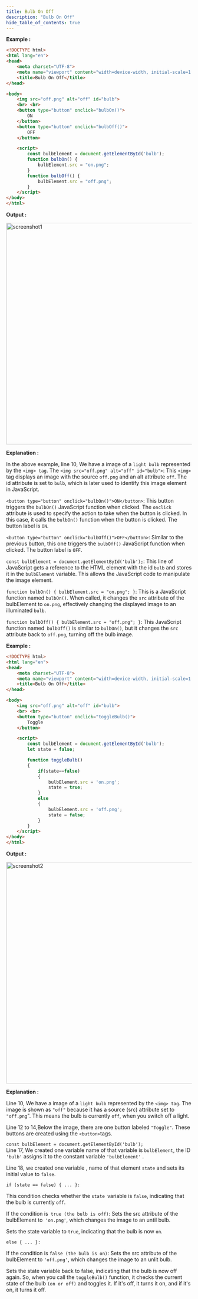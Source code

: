 ```yaml
---
title: Bulb On Off 
description: "Bulb On Off"
hide_table_of_contents: true
---
```


**Example :**

```html showLineNumbers="true"
<!DOCTYPE html>
<html lang="en">
<head>
    <meta charset="UTF-8">
    <meta name="viewport" content="width=device-width, initial-scale=1.0">
    <title>Bulb On Off</title>
</head>

<body>
    <img src="off.png" alt="off" id="bulb">
    <br> <br>
    <button type="button" onclick="bulbOn()">
        ON
    </button>
    <button type="button" onclick="bulbOff()">
        OFF
    </button>

    <script>
        const bulbElement = document.getElementById('bulb');
        function bulbOn() {
            bulbElement.src = "on.png";
        }
        function bulbOff() {
            bulbElement.src = "off.png";
        }
    </script>
</body>
</html>
```
**Output :**

<img src="/javascript/15/screenshot1.png" alt="screenshot1" width="600px"/>

**Explanation :**

 In the above example, line 10, We have a image of a `light bulb` represented by the `<img> tag`. The `<img src="off.png" alt="off" id="bulb">`: This `<img>` tag displays an image with the source `off.png` and an alt attribute `off`. The id attribute is set to `bulb`, which is later used to identify this image element in JavaScript.

`<button type="button" onclick="bulbOn()">ON</button>`: This button triggers the `bulbOn()` JavaScript function when clicked. The `onclick` attribute is used to specify the action to take when the button is clicked. In this case, it calls the `bulbOn()` function when the button is clicked. The button label is `ON`.

`<button type="button" onclick="bulbOff()">OFF</button>`: Similar to the previous button, this one triggers the `bulbOff()` JavaScript function when clicked. The button label is `OFF`.

`const bulbElement = document.getElementById('bulb');`: This line of JavaScript gets a reference to the HTML element with the id `bulb` and stores it in the `bulbElement` variable. This allows the JavaScript code to manipulate the image element.

`function bulbOn() { bulbElement.src = "on.png"; }`: This is a JavaScript function named `bulbOn()`. When called, it changes the `src` attribute of the bulbElement to `on.png`, effectively changing the displayed image to an illuminated `bulb`.

`function bulbOff() { bulbElement.src = "off.png"; }`: This JavaScript function named` bulbOff()` is similar to `bulbOn()`, but it changes the `src` attribute back to `off.png`, turning off the bulb image.

**Example :**

```html showLineNumbers="true"
<!DOCTYPE html>
<html lang="en">
<head>
    <meta charset="UTF-8">
    <meta name="viewport" content="width=device-width, initial-scale=1.0">
    <title>Bulb On Off</title>
</head>

<body>
    <img src="off.png" alt="off" id="bulb">
    <br> <br>
    <button type="button" onclick="toggleBulb()">
        Toggle
    </button>

    <script>
        const bulbElement = document.getElementById('bulb');
        let state = false;

        function toggleBulb() 
        {
            if(state==false)   
            {
                bulbElement.src = 'on.png';
                state = true;
            }  
            else
            {
                bulbElement.src = 'off.png';
                state = false;
            }
        }
    </script>
</body>
</html>
```
**Output :**

<img src="/javascript/15/screenshot2.png" alt="screenshot2" width="600px"/>

**Explanation :**

Line 10, We have a image of a `light bulb` represented by the `<img> tag`. The image is shown as `"off"` because it has a source (src) attribute set to `"off.png`". This means the bulb is currently `off`, when you switch off a light.

Line 12 to 14,Below the image, there are one button labeled `"Toggle"`. These buttons are created using the `<button>`tags.

 `const bulbElement = document.getElementById('bulb');`<br/>
Line 17, We created one variable name of that variable is `bulbElement`, the ID `'bulb'` assigns it to the constant variable `'bulbElement'` .

Line 18, we created one variable , name of that element `state` and sets its initial value to `false`. 

`if (state == false) { ... }:`

This condition checks whether the `state `variable is `false`, indicating that the bulb is currently `off`.

If the condition is` true (the bulb is off)`:
Sets the src attribute of the bulbElement to` 'on.png'`, which changes the image to an until bulb.

Sets the state variable to `true`, indicating that the bulb is now `on`.

`else { ... }:`

If the condition is `false (the bulb is on)`:
Sets the src attribute of the bulbElement to `'off.png'`, which changes the image to an unlit bulb.

Sets the state variable back to false, indicating that the bulb is now off again.
So, when you call the `toggleBulb()` function, it checks the current state of the bulb `(on or off)` and toggles it. If it's off, it turns it on, and if it's on, it turns it off.












